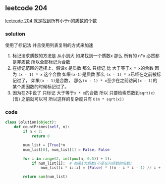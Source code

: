 ## leetcode 204
[leetcode 204](https://leetcode-cn.com/problems/count-primes/)
就是找到所有小于n的质数的个数

### solution
使用了标记法 并且使用列表复制的方式来加速
1. 标记法求质数的方法是 从小到大 如果找到一个质数x 那么 所有的 n*x 必然都是非质数 所以全部标记为合数
2. 在标记范围的选择上，假设x 是质数 那么 只标记 比 大于等于`x * x`的合数 因为 `(x - 1) * x` 这个合数 如果`(x-1)`是质数 那么 `(x - 1) * x`已经在之前被标记过了， 如果`(x - 1)`是合数， 那么`(x - 1) * x`至少在之前访问`(x - 1)`的某个质因数的时候标记过了。
3. 因为在2中说了 只标记 大于等于`x * x`的合数 所以 只要检索质数到`sqrt(x)`(含) 之前就可以可 所以这样的复杂度只有 `O(m * sqrt(x))`

### code
```Python
class Solution(object):
    def countPrimes(self, n):
        if n < 2:
            return 0

        num_list = [True]*n
        num_list[0], num_list[1] = False, False

        for i in range(2, int(pow(n, 0.5)) + 1):
            if num_list[i]:  # 如果i为质数(不是任何质数的倍数)
                num_list[i * i::i] = [False] * ((n - i * i - 1) // i + 1)  # 因为要包含i*i所以需要+1；因为n不在列表里，所以需要-1

        return sum(num_list) 
```